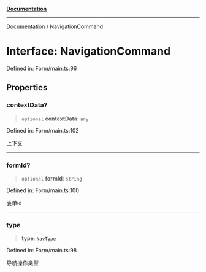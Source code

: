[**Documentation**](../README.md)

***

[Documentation](../globals.md) / NavigationCommand

# Interface: NavigationCommand

Defined in: Form/main.ts:96

## Properties

### contextData?

> `optional` **contextData**: `any`

Defined in: Form/main.ts:102

上下文

***

### formId?

> `optional` **formId**: `string`

Defined in: Form/main.ts:100

表单id

***

### type

> **type**: [`NavType`](../enumerations/NavType.md)

Defined in: Form/main.ts:98

导航操作类型
